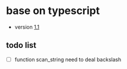 # base on typescript
* version [1.1](https://github.com/microsoft/TypeScript/tree/release-1.1/src/compiler)

## todo list
* [ ] function scan_string need to deal backslash